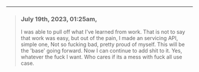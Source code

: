 
<hr/>

> ### July 19th, 2023, 01:25am,
> I was able to pull off what I've learned from work. That is not to say that work was easy, but out of the pain, I made an servicing API, simple one, Not so fucking bad, pretty proud of myself. This will be the 'base' going forward. Now I can continue to add shit to it. Yes, whatever the fuck I want. Who cares if its a mess with fuck all use case.


